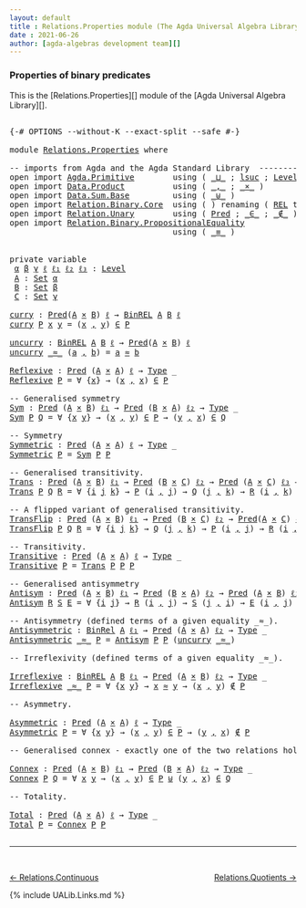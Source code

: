 ```yaml
---
layout: default
title : Relations.Properties module (The Agda Universal Algebra Library)
date : 2021-06-26
author: [agda-algebras development team][]
---
```


### <a id="properties-of-binary-predicates">Properties of binary predicates</a>

This is the [Relations.Properties][] module of the [Agda Universal Algebra Library][].

<pre class="Agda">

<a id="343" class="Symbol">{-#</a> <a id="347" class="Keyword">OPTIONS</a> <a id="355" class="Pragma">--without-K</a> <a id="367" class="Pragma">--exact-split</a> <a id="381" class="Pragma">--safe</a> <a id="388" class="Symbol">#-}</a>

<a id="393" class="Keyword">module</a> <a id="400" href="Relations.Properties.html" class="Module">Relations.Properties</a> <a id="421" class="Keyword">where</a>

<a id="428" class="Comment">-- imports from Agda and the Agda Standard Library  ---------------------------------------</a>
<a id="520" class="Keyword">open</a> <a id="525" class="Keyword">import</a> <a id="532" href="Agda.Primitive.html" class="Module">Agda.Primitive</a>        <a id="554" class="Keyword">using</a> <a id="560" class="Symbol">(</a> <a id="562" href="Agda.Primitive.html#810" class="Primitive Operator">_⊔_</a> <a id="566" class="Symbol">;</a> <a id="568" href="Agda.Primitive.html#780" class="Primitive">lsuc</a> <a id="573" class="Symbol">;</a> <a id="575" href="Agda.Primitive.html#597" class="Postulate">Level</a> <a id="581" class="Symbol">)</a> <a id="583" class="Keyword">renaming</a> <a id="592" class="Symbol">(</a> <a id="594" href="Agda.Primitive.html#326" class="Primitive">Set</a> <a id="598" class="Symbol">to</a> <a id="601" class="Primitive">Type</a> <a id="606" class="Symbol">)</a>
<a id="608" class="Keyword">open</a> <a id="613" class="Keyword">import</a> <a id="620" href="Data.Product.html" class="Module">Data.Product</a>          <a id="642" class="Keyword">using</a> <a id="648" class="Symbol">(</a> <a id="650" href="Agda.Builtin.Sigma.html#236" class="InductiveConstructor Operator">_,_</a> <a id="654" class="Symbol">;</a> <a id="656" href="Data.Product.html#1167" class="Function Operator">_×_</a> <a id="660" class="Symbol">)</a>
<a id="662" class="Keyword">open</a> <a id="667" class="Keyword">import</a> <a id="674" href="Data.Sum.Base.html" class="Module">Data.Sum.Base</a>         <a id="696" class="Keyword">using</a> <a id="702" class="Symbol">(</a> <a id="704" href="Data.Sum.Base.html#734" class="Datatype Operator">_⊎_</a> <a id="708" class="Symbol">)</a>
<a id="710" class="Keyword">open</a> <a id="715" class="Keyword">import</a> <a id="722" href="Relation.Binary.Core.html" class="Module">Relation.Binary.Core</a>  <a id="744" class="Keyword">using</a> <a id="750" class="Symbol">(</a> <a id="752" class="Symbol">)</a> <a id="754" class="Keyword">renaming</a> <a id="763" class="Symbol">(</a> <a id="765" href="Relation.Binary.Core.html#766" class="Function">REL</a> <a id="769" class="Symbol">to</a> <a id="772" class="Function">BinREL</a> <a id="779" class="Symbol">;</a> <a id="781" href="Relation.Binary.Core.html#882" class="Function">Rel</a> <a id="785" class="Symbol">to</a> <a id="788" class="Function">BinRel</a> <a id="795" class="Symbol">)</a>
<a id="797" class="Keyword">open</a> <a id="802" class="Keyword">import</a> <a id="809" href="Relation.Unary.html" class="Module">Relation.Unary</a>        <a id="831" class="Keyword">using</a> <a id="837" class="Symbol">(</a> <a id="839" href="Relation.Unary.html#1101" class="Function">Pred</a> <a id="844" class="Symbol">;</a> <a id="846" href="Relation.Unary.html#1523" class="Function Operator">_∈_</a> <a id="850" class="Symbol">;</a> <a id="852" href="Relation.Unary.html#1563" class="Function Operator">_∉_</a> <a id="856" class="Symbol">)</a>
<a id="858" class="Keyword">open</a> <a id="863" class="Keyword">import</a> <a id="870" href="Relation.Binary.PropositionalEquality.html" class="Module">Relation.Binary.PropositionalEquality</a>
                                  <a id="942" class="Keyword">using</a> <a id="948" class="Symbol">(</a> <a id="950" href="Agda.Builtin.Equality.html#151" class="Datatype Operator">_≡_</a> <a id="954" class="Symbol">)</a>


<a id="958" class="Keyword">private</a> <a id="966" class="Keyword">variable</a>
 <a id="976" href="Relations.Properties.html#976" class="Generalizable">α</a> <a id="978" href="Relations.Properties.html#978" class="Generalizable">β</a> <a id="980" href="Relations.Properties.html#980" class="Generalizable">γ</a> <a id="982" href="Relations.Properties.html#982" class="Generalizable">ℓ</a> <a id="984" href="Relations.Properties.html#984" class="Generalizable">ℓ₁</a> <a id="987" href="Relations.Properties.html#987" class="Generalizable">ℓ₂</a> <a id="990" href="Relations.Properties.html#990" class="Generalizable">ℓ₃</a> <a id="993" class="Symbol">:</a> <a id="995" href="Agda.Primitive.html#597" class="Postulate">Level</a>
 <a id="1002" href="Relations.Properties.html#1002" class="Generalizable">A</a> <a id="1004" class="Symbol">:</a> <a id="1006" href="Agda.Primitive.html#326" class="Primitive">Set</a> <a id="1010" href="Relations.Properties.html#976" class="Generalizable">α</a>
 <a id="1013" href="Relations.Properties.html#1013" class="Generalizable">B</a> <a id="1015" class="Symbol">:</a> <a id="1017" href="Agda.Primitive.html#326" class="Primitive">Set</a> <a id="1021" href="Relations.Properties.html#978" class="Generalizable">β</a>
 <a id="1024" href="Relations.Properties.html#1024" class="Generalizable">C</a> <a id="1026" class="Symbol">:</a> <a id="1028" href="Agda.Primitive.html#326" class="Primitive">Set</a> <a id="1032" href="Relations.Properties.html#980" class="Generalizable">γ</a>

<a id="curry"></a><a id="1035" href="Relations.Properties.html#1035" class="Function">curry</a> <a id="1041" class="Symbol">:</a> <a id="1043" href="Relation.Unary.html#1101" class="Function">Pred</a><a id="1047" class="Symbol">(</a><a id="1048" href="Relations.Properties.html#1002" class="Generalizable">A</a> <a id="1050" href="Data.Product.html#1167" class="Function Operator">×</a> <a id="1052" href="Relations.Properties.html#1013" class="Generalizable">B</a><a id="1053" class="Symbol">)</a> <a id="1055" href="Relations.Properties.html#982" class="Generalizable">ℓ</a> <a id="1057" class="Symbol">→</a> <a id="1059" href="Relations.Properties.html#772" class="Function">BinREL</a> <a id="1066" href="Relations.Properties.html#1002" class="Generalizable">A</a> <a id="1068" href="Relations.Properties.html#1013" class="Generalizable">B</a> <a id="1070" href="Relations.Properties.html#982" class="Generalizable">ℓ</a>
<a id="1072" href="Relations.Properties.html#1035" class="Function">curry</a> <a id="1078" href="Relations.Properties.html#1078" class="Bound">P</a> <a id="1080" href="Relations.Properties.html#1080" class="Bound">x</a> <a id="1082" href="Relations.Properties.html#1082" class="Bound">y</a> <a id="1084" class="Symbol">=</a> <a id="1086" class="Symbol">(</a><a id="1087" href="Relations.Properties.html#1080" class="Bound">x</a> <a id="1089" href="Agda.Builtin.Sigma.html#236" class="InductiveConstructor Operator">,</a> <a id="1091" href="Relations.Properties.html#1082" class="Bound">y</a><a id="1092" class="Symbol">)</a> <a id="1094" href="Relation.Unary.html#1523" class="Function Operator">∈</a> <a id="1096" href="Relations.Properties.html#1078" class="Bound">P</a>

<a id="uncurry"></a><a id="1099" href="Relations.Properties.html#1099" class="Function">uncurry</a> <a id="1107" class="Symbol">:</a> <a id="1109" href="Relations.Properties.html#772" class="Function">BinREL</a> <a id="1116" href="Relations.Properties.html#1002" class="Generalizable">A</a> <a id="1118" href="Relations.Properties.html#1013" class="Generalizable">B</a> <a id="1120" href="Relations.Properties.html#982" class="Generalizable">ℓ</a> <a id="1122" class="Symbol">→</a> <a id="1124" href="Relation.Unary.html#1101" class="Function">Pred</a><a id="1128" class="Symbol">(</a><a id="1129" href="Relations.Properties.html#1002" class="Generalizable">A</a> <a id="1131" href="Data.Product.html#1167" class="Function Operator">×</a> <a id="1133" href="Relations.Properties.html#1013" class="Generalizable">B</a><a id="1134" class="Symbol">)</a> <a id="1136" href="Relations.Properties.html#982" class="Generalizable">ℓ</a>
<a id="1138" href="Relations.Properties.html#1099" class="Function">uncurry</a> <a id="1146" href="Relations.Properties.html#1146" class="Bound Operator">_≈_</a> <a id="1150" class="Symbol">(</a><a id="1151" href="Relations.Properties.html#1151" class="Bound">a</a> <a id="1153" href="Agda.Builtin.Sigma.html#236" class="InductiveConstructor Operator">,</a> <a id="1155" href="Relations.Properties.html#1155" class="Bound">b</a><a id="1156" class="Symbol">)</a> <a id="1158" class="Symbol">=</a> <a id="1160" href="Relations.Properties.html#1151" class="Bound">a</a> <a id="1162" href="Relations.Properties.html#1146" class="Bound Operator">≈</a> <a id="1164" href="Relations.Properties.html#1155" class="Bound">b</a>

<a id="Reflexive"></a><a id="1167" href="Relations.Properties.html#1167" class="Function">Reflexive</a> <a id="1177" class="Symbol">:</a> <a id="1179" href="Relation.Unary.html#1101" class="Function">Pred</a> <a id="1184" class="Symbol">(</a><a id="1185" href="Relations.Properties.html#1002" class="Generalizable">A</a> <a id="1187" href="Data.Product.html#1167" class="Function Operator">×</a> <a id="1189" href="Relations.Properties.html#1002" class="Generalizable">A</a><a id="1190" class="Symbol">)</a> <a id="1192" href="Relations.Properties.html#982" class="Generalizable">ℓ</a> <a id="1194" class="Symbol">→</a> <a id="1196" href="Relations.Properties.html#601" class="Primitive">Type</a> <a id="1201" class="Symbol">_</a>
<a id="1203" href="Relations.Properties.html#1167" class="Function">Reflexive</a> <a id="1213" href="Relations.Properties.html#1213" class="Bound">P</a> <a id="1215" class="Symbol">=</a> <a id="1217" class="Symbol">∀</a> <a id="1219" class="Symbol">{</a><a id="1220" href="Relations.Properties.html#1220" class="Bound">x</a><a id="1221" class="Symbol">}</a> <a id="1223" class="Symbol">→</a> <a id="1225" class="Symbol">(</a><a id="1226" href="Relations.Properties.html#1220" class="Bound">x</a> <a id="1228" href="Agda.Builtin.Sigma.html#236" class="InductiveConstructor Operator">,</a> <a id="1230" href="Relations.Properties.html#1220" class="Bound">x</a><a id="1231" class="Symbol">)</a> <a id="1233" href="Relation.Unary.html#1523" class="Function Operator">∈</a> <a id="1235" href="Relations.Properties.html#1213" class="Bound">P</a>

<a id="1238" class="Comment">-- Generalised symmetry</a>
<a id="Sym"></a><a id="1262" href="Relations.Properties.html#1262" class="Function">Sym</a> <a id="1266" class="Symbol">:</a> <a id="1268" href="Relation.Unary.html#1101" class="Function">Pred</a> <a id="1273" class="Symbol">(</a><a id="1274" href="Relations.Properties.html#1002" class="Generalizable">A</a> <a id="1276" href="Data.Product.html#1167" class="Function Operator">×</a> <a id="1278" href="Relations.Properties.html#1013" class="Generalizable">B</a><a id="1279" class="Symbol">)</a> <a id="1281" href="Relations.Properties.html#984" class="Generalizable">ℓ₁</a> <a id="1284" class="Symbol">→</a> <a id="1286" href="Relation.Unary.html#1101" class="Function">Pred</a> <a id="1291" class="Symbol">(</a><a id="1292" href="Relations.Properties.html#1013" class="Generalizable">B</a> <a id="1294" href="Data.Product.html#1167" class="Function Operator">×</a> <a id="1296" href="Relations.Properties.html#1002" class="Generalizable">A</a><a id="1297" class="Symbol">)</a> <a id="1299" href="Relations.Properties.html#987" class="Generalizable">ℓ₂</a> <a id="1302" class="Symbol">→</a> <a id="1304" href="Relations.Properties.html#601" class="Primitive">Type</a> <a id="1309" class="Symbol">_</a>
<a id="1311" href="Relations.Properties.html#1262" class="Function">Sym</a> <a id="1315" href="Relations.Properties.html#1315" class="Bound">P</a> <a id="1317" href="Relations.Properties.html#1317" class="Bound">Q</a> <a id="1319" class="Symbol">=</a> <a id="1321" class="Symbol">∀</a> <a id="1323" class="Symbol">{</a><a id="1324" href="Relations.Properties.html#1324" class="Bound">x</a> <a id="1326" href="Relations.Properties.html#1326" class="Bound">y</a><a id="1327" class="Symbol">}</a> <a id="1329" class="Symbol">→</a> <a id="1331" class="Symbol">(</a><a id="1332" href="Relations.Properties.html#1324" class="Bound">x</a> <a id="1334" href="Agda.Builtin.Sigma.html#236" class="InductiveConstructor Operator">,</a> <a id="1336" href="Relations.Properties.html#1326" class="Bound">y</a><a id="1337" class="Symbol">)</a> <a id="1339" href="Relation.Unary.html#1523" class="Function Operator">∈</a> <a id="1341" href="Relations.Properties.html#1315" class="Bound">P</a> <a id="1343" class="Symbol">→</a> <a id="1345" class="Symbol">(</a><a id="1346" href="Relations.Properties.html#1326" class="Bound">y</a> <a id="1348" href="Agda.Builtin.Sigma.html#236" class="InductiveConstructor Operator">,</a> <a id="1350" href="Relations.Properties.html#1324" class="Bound">x</a><a id="1351" class="Symbol">)</a> <a id="1353" href="Relation.Unary.html#1523" class="Function Operator">∈</a> <a id="1355" href="Relations.Properties.html#1317" class="Bound">Q</a>

<a id="1358" class="Comment">-- Symmetry</a>
<a id="Symmetric"></a><a id="1370" href="Relations.Properties.html#1370" class="Function">Symmetric</a> <a id="1380" class="Symbol">:</a> <a id="1382" href="Relation.Unary.html#1101" class="Function">Pred</a> <a id="1387" class="Symbol">(</a><a id="1388" href="Relations.Properties.html#1002" class="Generalizable">A</a> <a id="1390" href="Data.Product.html#1167" class="Function Operator">×</a> <a id="1392" href="Relations.Properties.html#1002" class="Generalizable">A</a><a id="1393" class="Symbol">)</a> <a id="1395" href="Relations.Properties.html#982" class="Generalizable">ℓ</a> <a id="1397" class="Symbol">→</a> <a id="1399" href="Relations.Properties.html#601" class="Primitive">Type</a> <a id="1404" class="Symbol">_</a>
<a id="1406" href="Relations.Properties.html#1370" class="Function">Symmetric</a> <a id="1416" href="Relations.Properties.html#1416" class="Bound">P</a> <a id="1418" class="Symbol">=</a> <a id="1420" href="Relations.Properties.html#1262" class="Function">Sym</a> <a id="1424" href="Relations.Properties.html#1416" class="Bound">P</a> <a id="1426" href="Relations.Properties.html#1416" class="Bound">P</a>

<a id="1429" class="Comment">-- Generalised transitivity.</a>
<a id="Trans"></a><a id="1458" href="Relations.Properties.html#1458" class="Function">Trans</a> <a id="1464" class="Symbol">:</a> <a id="1466" href="Relation.Unary.html#1101" class="Function">Pred</a> <a id="1471" class="Symbol">(</a><a id="1472" href="Relations.Properties.html#1002" class="Generalizable">A</a> <a id="1474" href="Data.Product.html#1167" class="Function Operator">×</a> <a id="1476" href="Relations.Properties.html#1013" class="Generalizable">B</a><a id="1477" class="Symbol">)</a> <a id="1479" href="Relations.Properties.html#984" class="Generalizable">ℓ₁</a> <a id="1482" class="Symbol">→</a> <a id="1484" href="Relation.Unary.html#1101" class="Function">Pred</a> <a id="1489" class="Symbol">(</a><a id="1490" href="Relations.Properties.html#1013" class="Generalizable">B</a> <a id="1492" href="Data.Product.html#1167" class="Function Operator">×</a> <a id="1494" href="Relations.Properties.html#1024" class="Generalizable">C</a><a id="1495" class="Symbol">)</a> <a id="1497" href="Relations.Properties.html#987" class="Generalizable">ℓ₂</a> <a id="1500" class="Symbol">→</a> <a id="1502" href="Relation.Unary.html#1101" class="Function">Pred</a> <a id="1507" class="Symbol">(</a><a id="1508" href="Relations.Properties.html#1002" class="Generalizable">A</a> <a id="1510" href="Data.Product.html#1167" class="Function Operator">×</a> <a id="1512" href="Relations.Properties.html#1024" class="Generalizable">C</a><a id="1513" class="Symbol">)</a> <a id="1515" href="Relations.Properties.html#990" class="Generalizable">ℓ₃</a> <a id="1518" class="Symbol">→</a> <a id="1520" href="Relations.Properties.html#601" class="Primitive">Type</a> <a id="1525" class="Symbol">_</a>
<a id="1527" href="Relations.Properties.html#1458" class="Function">Trans</a> <a id="1533" href="Relations.Properties.html#1533" class="Bound">P</a> <a id="1535" href="Relations.Properties.html#1535" class="Bound">Q</a> <a id="1537" href="Relations.Properties.html#1537" class="Bound">R</a> <a id="1539" class="Symbol">=</a> <a id="1541" class="Symbol">∀</a> <a id="1543" class="Symbol">{</a><a id="1544" href="Relations.Properties.html#1544" class="Bound">i</a> <a id="1546" href="Relations.Properties.html#1546" class="Bound">j</a> <a id="1548" href="Relations.Properties.html#1548" class="Bound">k</a><a id="1549" class="Symbol">}</a> <a id="1551" class="Symbol">→</a> <a id="1553" href="Relations.Properties.html#1533" class="Bound">P</a> <a id="1555" class="Symbol">(</a><a id="1556" href="Relations.Properties.html#1544" class="Bound">i</a> <a id="1558" href="Agda.Builtin.Sigma.html#236" class="InductiveConstructor Operator">,</a> <a id="1560" href="Relations.Properties.html#1546" class="Bound">j</a><a id="1561" class="Symbol">)</a> <a id="1563" class="Symbol">→</a> <a id="1565" href="Relations.Properties.html#1535" class="Bound">Q</a> <a id="1567" class="Symbol">(</a><a id="1568" href="Relations.Properties.html#1546" class="Bound">j</a> <a id="1570" href="Agda.Builtin.Sigma.html#236" class="InductiveConstructor Operator">,</a> <a id="1572" href="Relations.Properties.html#1548" class="Bound">k</a><a id="1573" class="Symbol">)</a> <a id="1575" class="Symbol">→</a> <a id="1577" href="Relations.Properties.html#1537" class="Bound">R</a> <a id="1579" class="Symbol">(</a><a id="1580" href="Relations.Properties.html#1544" class="Bound">i</a> <a id="1582" href="Agda.Builtin.Sigma.html#236" class="InductiveConstructor Operator">,</a> <a id="1584" href="Relations.Properties.html#1548" class="Bound">k</a><a id="1585" class="Symbol">)</a>

<a id="1588" class="Comment">-- A flipped variant of generalised transitivity.</a>
<a id="TransFlip"></a><a id="1638" href="Relations.Properties.html#1638" class="Function">TransFlip</a> <a id="1648" class="Symbol">:</a> <a id="1650" href="Relation.Unary.html#1101" class="Function">Pred</a> <a id="1655" class="Symbol">(</a><a id="1656" href="Relations.Properties.html#1002" class="Generalizable">A</a> <a id="1658" href="Data.Product.html#1167" class="Function Operator">×</a> <a id="1660" href="Relations.Properties.html#1013" class="Generalizable">B</a><a id="1661" class="Symbol">)</a> <a id="1663" href="Relations.Properties.html#984" class="Generalizable">ℓ₁</a> <a id="1666" class="Symbol">→</a> <a id="1668" href="Relation.Unary.html#1101" class="Function">Pred</a> <a id="1673" class="Symbol">(</a><a id="1674" href="Relations.Properties.html#1013" class="Generalizable">B</a> <a id="1676" href="Data.Product.html#1167" class="Function Operator">×</a> <a id="1678" href="Relations.Properties.html#1024" class="Generalizable">C</a><a id="1679" class="Symbol">)</a> <a id="1681" href="Relations.Properties.html#987" class="Generalizable">ℓ₂</a> <a id="1684" class="Symbol">→</a> <a id="1686" href="Relation.Unary.html#1101" class="Function">Pred</a><a id="1690" class="Symbol">(</a><a id="1691" href="Relations.Properties.html#1002" class="Generalizable">A</a> <a id="1693" href="Data.Product.html#1167" class="Function Operator">×</a> <a id="1695" href="Relations.Properties.html#1024" class="Generalizable">C</a><a id="1696" class="Symbol">)</a> <a id="1698" href="Relations.Properties.html#990" class="Generalizable">ℓ₃</a> <a id="1701" class="Symbol">→</a> <a id="1703" href="Relations.Properties.html#601" class="Primitive">Type</a> <a id="1708" class="Symbol">_</a>
<a id="1710" href="Relations.Properties.html#1638" class="Function">TransFlip</a> <a id="1720" href="Relations.Properties.html#1720" class="Bound">P</a> <a id="1722" href="Relations.Properties.html#1722" class="Bound">Q</a> <a id="1724" href="Relations.Properties.html#1724" class="Bound">R</a> <a id="1726" class="Symbol">=</a> <a id="1728" class="Symbol">∀</a> <a id="1730" class="Symbol">{</a><a id="1731" href="Relations.Properties.html#1731" class="Bound">i</a> <a id="1733" href="Relations.Properties.html#1733" class="Bound">j</a> <a id="1735" href="Relations.Properties.html#1735" class="Bound">k</a><a id="1736" class="Symbol">}</a> <a id="1738" class="Symbol">→</a> <a id="1740" href="Relations.Properties.html#1722" class="Bound">Q</a> <a id="1742" class="Symbol">(</a><a id="1743" href="Relations.Properties.html#1733" class="Bound">j</a> <a id="1745" href="Agda.Builtin.Sigma.html#236" class="InductiveConstructor Operator">,</a> <a id="1747" href="Relations.Properties.html#1735" class="Bound">k</a><a id="1748" class="Symbol">)</a> <a id="1750" class="Symbol">→</a> <a id="1752" href="Relations.Properties.html#1720" class="Bound">P</a> <a id="1754" class="Symbol">(</a><a id="1755" href="Relations.Properties.html#1731" class="Bound">i</a> <a id="1757" href="Agda.Builtin.Sigma.html#236" class="InductiveConstructor Operator">,</a> <a id="1759" href="Relations.Properties.html#1733" class="Bound">j</a><a id="1760" class="Symbol">)</a> <a id="1762" class="Symbol">→</a> <a id="1764" href="Relations.Properties.html#1724" class="Bound">R</a> <a id="1766" class="Symbol">(</a><a id="1767" href="Relations.Properties.html#1731" class="Bound">i</a> <a id="1769" href="Agda.Builtin.Sigma.html#236" class="InductiveConstructor Operator">,</a> <a id="1771" href="Relations.Properties.html#1735" class="Bound">k</a><a id="1772" class="Symbol">)</a>

<a id="1775" class="Comment">-- Transitivity.</a>
<a id="Transitive"></a><a id="1792" href="Relations.Properties.html#1792" class="Function">Transitive</a> <a id="1803" class="Symbol">:</a> <a id="1805" href="Relation.Unary.html#1101" class="Function">Pred</a> <a id="1810" class="Symbol">(</a><a id="1811" href="Relations.Properties.html#1002" class="Generalizable">A</a> <a id="1813" href="Data.Product.html#1167" class="Function Operator">×</a> <a id="1815" href="Relations.Properties.html#1002" class="Generalizable">A</a><a id="1816" class="Symbol">)</a> <a id="1818" href="Relations.Properties.html#982" class="Generalizable">ℓ</a> <a id="1820" class="Symbol">→</a> <a id="1822" href="Relations.Properties.html#601" class="Primitive">Type</a> <a id="1827" class="Symbol">_</a>
<a id="1829" href="Relations.Properties.html#1792" class="Function">Transitive</a> <a id="1840" href="Relations.Properties.html#1840" class="Bound">P</a> <a id="1842" class="Symbol">=</a> <a id="1844" href="Relations.Properties.html#1458" class="Function">Trans</a> <a id="1850" href="Relations.Properties.html#1840" class="Bound">P</a> <a id="1852" href="Relations.Properties.html#1840" class="Bound">P</a> <a id="1854" href="Relations.Properties.html#1840" class="Bound">P</a>

<a id="1857" class="Comment">-- Generalised antisymmetry</a>
<a id="Antisym"></a><a id="1885" href="Relations.Properties.html#1885" class="Function">Antisym</a> <a id="1893" class="Symbol">:</a> <a id="1895" href="Relation.Unary.html#1101" class="Function">Pred</a> <a id="1900" class="Symbol">(</a><a id="1901" href="Relations.Properties.html#1002" class="Generalizable">A</a> <a id="1903" href="Data.Product.html#1167" class="Function Operator">×</a> <a id="1905" href="Relations.Properties.html#1013" class="Generalizable">B</a><a id="1906" class="Symbol">)</a> <a id="1908" href="Relations.Properties.html#984" class="Generalizable">ℓ₁</a> <a id="1911" class="Symbol">→</a> <a id="1913" href="Relation.Unary.html#1101" class="Function">Pred</a> <a id="1918" class="Symbol">(</a><a id="1919" href="Relations.Properties.html#1013" class="Generalizable">B</a> <a id="1921" href="Data.Product.html#1167" class="Function Operator">×</a> <a id="1923" href="Relations.Properties.html#1002" class="Generalizable">A</a><a id="1924" class="Symbol">)</a> <a id="1926" href="Relations.Properties.html#987" class="Generalizable">ℓ₂</a> <a id="1929" class="Symbol">→</a> <a id="1931" href="Relation.Unary.html#1101" class="Function">Pred</a> <a id="1936" class="Symbol">(</a><a id="1937" href="Relations.Properties.html#1002" class="Generalizable">A</a> <a id="1939" href="Data.Product.html#1167" class="Function Operator">×</a> <a id="1941" href="Relations.Properties.html#1013" class="Generalizable">B</a><a id="1942" class="Symbol">)</a> <a id="1944" href="Relations.Properties.html#990" class="Generalizable">ℓ₃</a> <a id="1947" class="Symbol">→</a> <a id="1949" href="Relations.Properties.html#601" class="Primitive">Type</a> <a id="1954" class="Symbol">_</a>
<a id="1956" href="Relations.Properties.html#1885" class="Function">Antisym</a> <a id="1964" href="Relations.Properties.html#1964" class="Bound">R</a> <a id="1966" href="Relations.Properties.html#1966" class="Bound">S</a> <a id="1968" href="Relations.Properties.html#1968" class="Bound">E</a> <a id="1970" class="Symbol">=</a> <a id="1972" class="Symbol">∀</a> <a id="1974" class="Symbol">{</a><a id="1975" href="Relations.Properties.html#1975" class="Bound">i</a> <a id="1977" href="Relations.Properties.html#1977" class="Bound">j</a><a id="1978" class="Symbol">}</a> <a id="1980" class="Symbol">→</a> <a id="1982" href="Relations.Properties.html#1964" class="Bound">R</a> <a id="1984" class="Symbol">(</a><a id="1985" href="Relations.Properties.html#1975" class="Bound">i</a> <a id="1987" href="Agda.Builtin.Sigma.html#236" class="InductiveConstructor Operator">,</a> <a id="1989" href="Relations.Properties.html#1977" class="Bound">j</a><a id="1990" class="Symbol">)</a> <a id="1992" class="Symbol">→</a> <a id="1994" href="Relations.Properties.html#1966" class="Bound">S</a> <a id="1996" class="Symbol">(</a><a id="1997" href="Relations.Properties.html#1977" class="Bound">j</a> <a id="1999" href="Agda.Builtin.Sigma.html#236" class="InductiveConstructor Operator">,</a> <a id="2001" href="Relations.Properties.html#1975" class="Bound">i</a><a id="2002" class="Symbol">)</a> <a id="2004" class="Symbol">→</a> <a id="2006" href="Relations.Properties.html#1968" class="Bound">E</a> <a id="2008" class="Symbol">(</a><a id="2009" href="Relations.Properties.html#1975" class="Bound">i</a> <a id="2011" href="Agda.Builtin.Sigma.html#236" class="InductiveConstructor Operator">,</a> <a id="2013" href="Relations.Properties.html#1977" class="Bound">j</a><a id="2014" class="Symbol">)</a>

<a id="2017" class="Comment">-- Antisymmetry (defined terms of a given equality _≈_).</a>
<a id="Antisymmetric"></a><a id="2074" href="Relations.Properties.html#2074" class="Function">Antisymmetric</a> <a id="2088" class="Symbol">:</a> <a id="2090" href="Relations.Properties.html#788" class="Function">BinRel</a> <a id="2097" href="Relations.Properties.html#1002" class="Generalizable">A</a> <a id="2099" href="Relations.Properties.html#984" class="Generalizable">ℓ₁</a> <a id="2102" class="Symbol">→</a> <a id="2104" href="Relation.Unary.html#1101" class="Function">Pred</a> <a id="2109" class="Symbol">(</a><a id="2110" href="Relations.Properties.html#1002" class="Generalizable">A</a> <a id="2112" href="Data.Product.html#1167" class="Function Operator">×</a> <a id="2114" href="Relations.Properties.html#1002" class="Generalizable">A</a><a id="2115" class="Symbol">)</a> <a id="2117" href="Relations.Properties.html#987" class="Generalizable">ℓ₂</a> <a id="2120" class="Symbol">→</a> <a id="2122" href="Relations.Properties.html#601" class="Primitive">Type</a> <a id="2127" class="Symbol">_</a>
<a id="2129" href="Relations.Properties.html#2074" class="Function">Antisymmetric</a> <a id="2143" href="Relations.Properties.html#2143" class="Bound Operator">_≈_</a> <a id="2147" href="Relations.Properties.html#2147" class="Bound">P</a> <a id="2149" class="Symbol">=</a> <a id="2151" href="Relations.Properties.html#1885" class="Function">Antisym</a> <a id="2159" href="Relations.Properties.html#2147" class="Bound">P</a> <a id="2161" href="Relations.Properties.html#2147" class="Bound">P</a> <a id="2163" class="Symbol">(</a><a id="2164" href="Relations.Properties.html#1099" class="Function">uncurry</a> <a id="2172" href="Relations.Properties.html#2143" class="Bound Operator">_≈_</a><a id="2175" class="Symbol">)</a>

<a id="2178" class="Comment">-- Irreflexivity (defined terms of a given equality _≈_).</a>

<a id="Irreflexive"></a><a id="2237" href="Relations.Properties.html#2237" class="Function">Irreflexive</a> <a id="2249" class="Symbol">:</a> <a id="2251" href="Relations.Properties.html#772" class="Function">BinREL</a> <a id="2258" href="Relations.Properties.html#1002" class="Generalizable">A</a> <a id="2260" href="Relations.Properties.html#1013" class="Generalizable">B</a> <a id="2262" href="Relations.Properties.html#984" class="Generalizable">ℓ₁</a> <a id="2265" class="Symbol">→</a> <a id="2267" href="Relation.Unary.html#1101" class="Function">Pred</a> <a id="2272" class="Symbol">(</a><a id="2273" href="Relations.Properties.html#1002" class="Generalizable">A</a> <a id="2275" href="Data.Product.html#1167" class="Function Operator">×</a> <a id="2277" href="Relations.Properties.html#1013" class="Generalizable">B</a><a id="2278" class="Symbol">)</a> <a id="2280" href="Relations.Properties.html#987" class="Generalizable">ℓ₂</a> <a id="2283" class="Symbol">→</a> <a id="2285" href="Relations.Properties.html#601" class="Primitive">Type</a> <a id="2290" class="Symbol">_</a>
<a id="2292" href="Relations.Properties.html#2237" class="Function">Irreflexive</a> <a id="2304" href="Relations.Properties.html#2304" class="Bound Operator">_≈_</a> <a id="2308" href="Relations.Properties.html#2308" class="Bound">P</a> <a id="2310" class="Symbol">=</a> <a id="2312" class="Symbol">∀</a> <a id="2314" class="Symbol">{</a><a id="2315" href="Relations.Properties.html#2315" class="Bound">x</a> <a id="2317" href="Relations.Properties.html#2317" class="Bound">y</a><a id="2318" class="Symbol">}</a> <a id="2320" class="Symbol">→</a> <a id="2322" href="Relations.Properties.html#2315" class="Bound">x</a> <a id="2324" href="Relations.Properties.html#2304" class="Bound Operator">≈</a> <a id="2326" href="Relations.Properties.html#2317" class="Bound">y</a> <a id="2328" class="Symbol">→</a> <a id="2330" class="Symbol">(</a><a id="2331" href="Relations.Properties.html#2315" class="Bound">x</a> <a id="2333" href="Agda.Builtin.Sigma.html#236" class="InductiveConstructor Operator">,</a> <a id="2335" href="Relations.Properties.html#2317" class="Bound">y</a><a id="2336" class="Symbol">)</a> <a id="2338" href="Relation.Unary.html#1563" class="Function Operator">∉</a> <a id="2340" href="Relations.Properties.html#2308" class="Bound">P</a>

<a id="2343" class="Comment">-- Asymmetry.</a>

<a id="Asymmetric"></a><a id="2358" href="Relations.Properties.html#2358" class="Function">Asymmetric</a> <a id="2369" class="Symbol">:</a> <a id="2371" href="Relation.Unary.html#1101" class="Function">Pred</a> <a id="2376" class="Symbol">(</a><a id="2377" href="Relations.Properties.html#1002" class="Generalizable">A</a> <a id="2379" href="Data.Product.html#1167" class="Function Operator">×</a> <a id="2381" href="Relations.Properties.html#1002" class="Generalizable">A</a><a id="2382" class="Symbol">)</a> <a id="2384" href="Relations.Properties.html#982" class="Generalizable">ℓ</a> <a id="2386" class="Symbol">→</a> <a id="2388" href="Relations.Properties.html#601" class="Primitive">Type</a> <a id="2393" class="Symbol">_</a>
<a id="2395" href="Relations.Properties.html#2358" class="Function">Asymmetric</a> <a id="2406" href="Relations.Properties.html#2406" class="Bound">P</a> <a id="2408" class="Symbol">=</a> <a id="2410" class="Symbol">∀</a> <a id="2412" class="Symbol">{</a><a id="2413" href="Relations.Properties.html#2413" class="Bound">x</a> <a id="2415" href="Relations.Properties.html#2415" class="Bound">y</a><a id="2416" class="Symbol">}</a> <a id="2418" class="Symbol">→</a> <a id="2420" class="Symbol">(</a><a id="2421" href="Relations.Properties.html#2413" class="Bound">x</a> <a id="2423" href="Agda.Builtin.Sigma.html#236" class="InductiveConstructor Operator">,</a> <a id="2425" href="Relations.Properties.html#2415" class="Bound">y</a><a id="2426" class="Symbol">)</a> <a id="2428" href="Relation.Unary.html#1523" class="Function Operator">∈</a> <a id="2430" href="Relations.Properties.html#2406" class="Bound">P</a> <a id="2432" class="Symbol">→</a> <a id="2434" class="Symbol">(</a><a id="2435" href="Relations.Properties.html#2415" class="Bound">y</a> <a id="2437" href="Agda.Builtin.Sigma.html#236" class="InductiveConstructor Operator">,</a> <a id="2439" href="Relations.Properties.html#2413" class="Bound">x</a><a id="2440" class="Symbol">)</a> <a id="2442" href="Relation.Unary.html#1563" class="Function Operator">∉</a> <a id="2444" href="Relations.Properties.html#2406" class="Bound">P</a>

<a id="2447" class="Comment">-- Generalised connex - exactly one of the two relations holds.</a>

<a id="Connex"></a><a id="2512" href="Relations.Properties.html#2512" class="Function">Connex</a> <a id="2519" class="Symbol">:</a> <a id="2521" href="Relation.Unary.html#1101" class="Function">Pred</a> <a id="2526" class="Symbol">(</a><a id="2527" href="Relations.Properties.html#1002" class="Generalizable">A</a> <a id="2529" href="Data.Product.html#1167" class="Function Operator">×</a> <a id="2531" href="Relations.Properties.html#1013" class="Generalizable">B</a><a id="2532" class="Symbol">)</a> <a id="2534" href="Relations.Properties.html#984" class="Generalizable">ℓ₁</a> <a id="2537" class="Symbol">→</a> <a id="2539" href="Relation.Unary.html#1101" class="Function">Pred</a> <a id="2544" class="Symbol">(</a><a id="2545" href="Relations.Properties.html#1013" class="Generalizable">B</a> <a id="2547" href="Data.Product.html#1167" class="Function Operator">×</a> <a id="2549" href="Relations.Properties.html#1002" class="Generalizable">A</a><a id="2550" class="Symbol">)</a> <a id="2552" href="Relations.Properties.html#987" class="Generalizable">ℓ₂</a> <a id="2555" class="Symbol">→</a> <a id="2557" href="Relations.Properties.html#601" class="Primitive">Type</a> <a id="2562" class="Symbol">_</a>
<a id="2564" href="Relations.Properties.html#2512" class="Function">Connex</a> <a id="2571" href="Relations.Properties.html#2571" class="Bound">P</a> <a id="2573" href="Relations.Properties.html#2573" class="Bound">Q</a> <a id="2575" class="Symbol">=</a> <a id="2577" class="Symbol">∀</a> <a id="2579" href="Relations.Properties.html#2579" class="Bound">x</a> <a id="2581" href="Relations.Properties.html#2581" class="Bound">y</a> <a id="2583" class="Symbol">→</a> <a id="2585" class="Symbol">(</a><a id="2586" href="Relations.Properties.html#2579" class="Bound">x</a> <a id="2588" href="Agda.Builtin.Sigma.html#236" class="InductiveConstructor Operator">,</a> <a id="2590" href="Relations.Properties.html#2581" class="Bound">y</a><a id="2591" class="Symbol">)</a> <a id="2593" href="Relation.Unary.html#1523" class="Function Operator">∈</a> <a id="2595" href="Relations.Properties.html#2571" class="Bound">P</a> <a id="2597" href="Data.Sum.Base.html#734" class="Datatype Operator">⊎</a> <a id="2599" class="Symbol">(</a><a id="2600" href="Relations.Properties.html#2581" class="Bound">y</a> <a id="2602" href="Agda.Builtin.Sigma.html#236" class="InductiveConstructor Operator">,</a> <a id="2604" href="Relations.Properties.html#2579" class="Bound">x</a><a id="2605" class="Symbol">)</a> <a id="2607" href="Relation.Unary.html#1523" class="Function Operator">∈</a> <a id="2609" href="Relations.Properties.html#2573" class="Bound">Q</a>

<a id="2612" class="Comment">-- Totality.</a>

<a id="Total"></a><a id="2626" href="Relations.Properties.html#2626" class="Function">Total</a> <a id="2632" class="Symbol">:</a> <a id="2634" href="Relation.Unary.html#1101" class="Function">Pred</a> <a id="2639" class="Symbol">(</a><a id="2640" href="Relations.Properties.html#1002" class="Generalizable">A</a> <a id="2642" href="Data.Product.html#1167" class="Function Operator">×</a> <a id="2644" href="Relations.Properties.html#1002" class="Generalizable">A</a><a id="2645" class="Symbol">)</a> <a id="2647" href="Relations.Properties.html#982" class="Generalizable">ℓ</a> <a id="2649" class="Symbol">→</a> <a id="2651" href="Relations.Properties.html#601" class="Primitive">Type</a> <a id="2656" class="Symbol">_</a>
<a id="2658" href="Relations.Properties.html#2626" class="Function">Total</a> <a id="2664" href="Relations.Properties.html#2664" class="Bound">P</a> <a id="2666" class="Symbol">=</a> <a id="2668" href="Relations.Properties.html#2512" class="Function">Connex</a> <a id="2675" href="Relations.Properties.html#2664" class="Bound">P</a> <a id="2677" href="Relations.Properties.html#2664" class="Bound">P</a>

</pre>



-----------------------------------------------

<br>

[← Relations.Continuous](Relations.Continuous.html)
<span style="float:right;">[Relations.Quotients →](Relations.Quotients.html)</span>


{% include UALib.Links.md %}

[agda-algebras development team]: https://github.com/ualib/agda-algebras#the-agda-algebras-development-team

